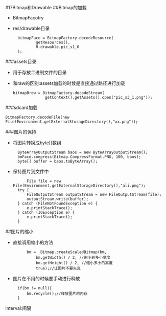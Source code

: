 #17Bitmap和Drawable
##Bitmap的加载
- BitmapFacotry
- res/drawable目录

        bitmapFace = BitmapFactory.decodeResource(
                getResources(),
                R.drawable.pic_s1_0
        );
###assets目录
- 用于存放二进制文件的目录
- 和raw的区别:assets加载的时候是直接通过路径进行加载

      bitmapBrow = BitmapFactory.decodeStream(
                    getContext().getAssets().open("pic_s3_1.png"));
     

###sdcard加载

    BitmapFactory.decodeFile(new File(Environment.getExternalStorageDirectory(),"xx.png"));

###图片的保持
- 将图片转换成byte[]数组
 		
		ByteArrayOutputStream baos = new ByteArrayOutputStream();
        bmFace.compress(Bitmap.CompressFormat.PNG, 100, baos);
        byte[] buffer = baos.toByteArray();

- 保持图片到文件中

            File file = new File(Environment.getExternalStorageDirectory(),"ali.png");
        try {
            FileOutputStream outputStream = new FileOutputStream(file);
            outputStream.write(buffer);
        } catch (FileNotFoundException e) {
            e.printStackTrace();
        } catch (IOException e) {
            e.printStackTrace();
        }

##图片的缩小
- 直接调用缩小的方法

 			bm =  Bitmap.createScaledBitmap(bm,
                bm.getWidth() / 2, //缩小到多小宽度
                bm.getHeight() / 2, //缩小多小的高度
                true);//让图片不要失真

- 图片在不用的时候要手动进行释放

   	 	if(bm != null){
            bm.recycle();//释放图片的内存
        }

interval:间隔
